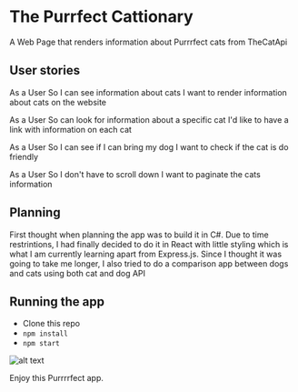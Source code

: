 # The Purrfect Cattionary

A Web Page that renders information about Purrrfect cats from TheCatApi

## User stories

As a User
So I can see information about cats
I want to render information about cats on the website

As a User
So can look for information about a specific cat
I'd like to have a link with information on each cat

As a User
So I can see if I can bring my dog
I want to check if the cat is do friendly

As a User
So I don't have to scroll down
I want to paginate the cats information

## Planning

First thought when planning the app was to build it in C#.
Due to time restrintions, I had finally decided to do it in React with little styling which is what I am currently learning apart from Express.js.
Since I thought it was going to take me longer, I also tried to do a comparison app between dogs and cats using both cat and dog API

## Running the app

- Clone this repo
- `npm install`
- `npm start`

![alt text](https://github.com/jaitone/Cats/catApp.jpg)

Enjoy this Purrrrfect app.
